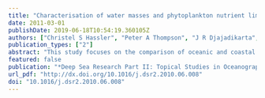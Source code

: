 ```yaml
---
title: "Characterisation of water masses and phytoplankton nutrient limitation in the East Australian Current separation zone during spring 2008"
date: 2011-03-01
publishDate: 2019-06-18T10:54:19.360105Z
authors: ["Christel S Hassler", "Peter A Thompson", "J R Djajadikarta", "Martina A Doblin", "Jason D Everett"]
publication_types: ["2"]
abstract: "This study focuses on the comparison of oceanic and coastal cold-core eddies with inner-shelf and East Australian Current (EAC) waters at the time of the spring bloom (October 2008). The surface water was biologically characterised by the phytoplankton biomass, composition, photo-physiology, carbon fixation and by nutrient-enrichment experiments. Marked differences in phytoplankton biomass and composition were observed. Contrasted biomarker composition suggests that biomarkers could be used to track water masses in this area. Divinyl chlorophyll a, a biomarker for tropical Prochlorophytes, was found only in the EAC. Zeaxanthin a biomarker for Cyanophytes, was found only within the oceanic eddy and in the EAC, whereas chlorophyll b (Chlorophytes) was only present in the coastal eddy and at the front between the inner-shelf and EAC waters. This study showed that cold-core eddies can affect phytoplankton, biomass, biodiversity and productivity. Inside the oceanic eddy, greater phytoplankton biomass and a more complex phytoplankton community were observed relative to adjacent water masses (including the EAC). In fact, phytoplankton communities inside the oceanic eddy more closely resembled the community observed in the inner-shelf waters. At a light level close to half-saturation, phytoplankton carbon fixation (gC d−1) in the oceanic eddy was 13-times greater than at the frontal zone between the eddy and the EAC and 3-times greater than in the inner-shelf water. Nutrient-enrichment experiments demonstrated that nitrogen was the major macronutrient limiting phytoplankton growth in water masses associated with the oceanic eddy. Although the effective quantum yield values demonstrate healthy phytoplankton communities, the phytoplankton community bloomed and shifted in response to nitrogen enrichments inside the oceanic eddy and in the frontal zone between this eddy and the EAC. An effect of Si enrichment was only observed at the frontal zone between the eddy and the EAC. No response to nutrient enrichment was observed in the inner-shelf water where ambient NOx, Si and PO4 concentrations were up to 14, 4 and 3-times greater than in the EAC and oceanic eddy. Although results from the nutrient-enrichment experiments suggest that nutrients can affect biomass and the composition of the phytoplankton community, the comparison of all sites sampled showed no direct relationship between phytoplankton biomass, nutrients and the depth of the mixed layer. This is probably due to the different timeframe between the rapidly changing physical and chemical oceanography in the separation zone of the EAC."
featured: false
publication: "*Deep Sea Research Part II: Topical Studies in Oceanography*"
url_pdf: "http://dx.doi.org/10.1016/j.dsr2.2010.06.008"
doi: "10.1016/j.dsr2.2010.06.008"
---
```


